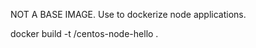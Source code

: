 NOT A BASE IMAGE. Use to dockerize node applications.

docker build -t <your username>/centos-node-hello .
